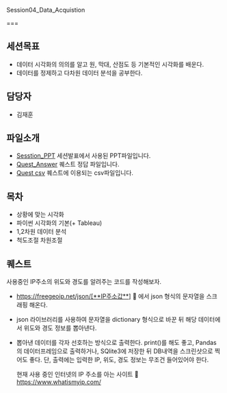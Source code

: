 Session04_Data_Acquistion

===

세션목표
---
 - 데이터 시각화의 의의를 알고 원, 막대, 산점도 등 기본적인 시각화를 배운다.
 - 데이터를 정제하고 다차원 데이터 분석을 공부한다.

담당자
---
 - 김재훈

파일소개
---
   
 - [Sesstion_PPT](./Session04_Data_Acquistion.pdf) 세션발표에서 사용된 PPT파일입니다.
 - [Quest_Answer](./Session04_Quest_answer.py) 퀘스트 정답 파일입니다.
 - [Quest csv](./Quest_csv) 퀘스트에 이용되는 csv파일입니다.
 


목차
---
   
 - 상황에 맞는 시각화
 - 파이썬 시각화의 기본(+ Tableau)
 - 1,2차원 데이터 분석
 - 척도조절 차원조절 
 
 
퀘스트
---
사용중인 IP주소의 위도와 경도를 알려주는 코드를 작성해보자.
 - https://freegeoip.net/json/[**IP주소값**]  에서 json 형식의 문자열을 스크래핑 해온다.
 - json 라이브러리를 사용하여 문자열을 dictionary 형식으로 바꾼 뒤 해당 데이터에서 위도와 경도 정보를 뽑아낸다.
 - 뽑아낸 데이터를 각자 선호하는 방식으로 출력한다. 
   print()를 해도 좋고, Pandas의 데이터프레임으로 출력하거나, SQlite3에 저장한 뒤 DB내역을 스크린샷으로 찍어도 좋다.
   단, 출력에는 입력한 IP, 위도, 경도 정보는 무조건 들어있어야 한다.


   현재 사용 중인 인터넷의 IP 주소를 아는 사이트    https://www.whatismyip.com/
